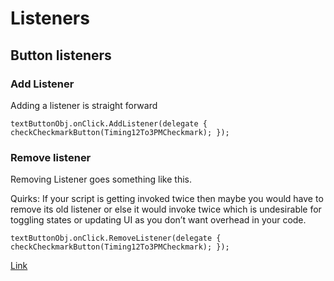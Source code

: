 # Listeners

## Button listeners

### Add Listener

Adding a listener is straight forward

```text
textButtonObj.onClick.AddListener(delegate { checkCheckmarkButton(Timing12To3PMCheckmark); });
```

### Remove listener

Removing Listener goes something like this.

Quirks: If your script is getting invoked twice then maybe you would have to remove its old listener or else it would invoke twice which is undesirable for toggling states or updating UI as you don’t want overhead in your code.

```text
textButtonObj.onClick.RemoveListener(delegate { checkCheckmarkButton(Timing12To3PMCheckmark); });
```

[Link](ttps://docs.unity3d.com/ScriptReference/Events.UnityEvent.RemoveListener.html)

